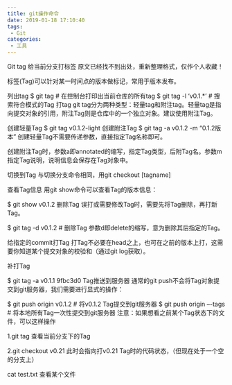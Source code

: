 ```yaml
---
title: git操作命令
date: 2019-01-18 17:10:40
tags:
 - Git
categories:
 - 工具 
---
```

Git tag 给当前分支打标签
原文已经找不到出处，重新整理格式，仅作个人收藏！

标签(Tag)可以针对某一时间点的版本做标记，常用于版本发布。
<!--more--> 
列出tag
$ git tag # 在控制台打印出当前仓库的所有tag
$ git tag -l ‘v0.1.*’ # 搜索符合模式的Tag
打tag
git tag分为两种类型：轻量tag和附注tag。轻量tag是指向提交对象的引用，附注Tag则是仓库中的一个独立对象。建议使用附注Tag。

创建轻量Tag
$ git tag v0.1.2-light
创建附注Tag
$ git tag -a v0.1.2 -m “0.1.2版本”
创建轻量Tag不需要传递参数，直接指定Tag名称即可。

创建附注Tag时，参数a即annotated的缩写，指定Tag类型，后附Tag名。参数m指定Tag说明，说明信息会保存在Tag对象中。

切换到Tag
与切换分支命令相同，用git checkout [tagname]

查看Tag信息
用git show命令可以查看Tag的版本信息：

$ git show v0.1.2
删除Tag
误打或需要修改Tag时，需要先将Tag删除，再打新Tag。

$ git tag -d v0.1.2 # 删除Tag
参数d即delete的缩写，意为删除其后指定的Tag。

给指定的commit打Tag
打Tag不必要在head之上，也可在之前的版本上打，这需要你知道某个提交对象的校验和（通过git log获取）。

补打Tag

$ git tag -a v0.1.1 9fbc3d0
Tag推送到服务器
通常的git push不会将Tag对象提交到git服务器，我们需要进行显式的操作：

$ git push origin v0.1.2 # 将v0.1.2 Tag提交到git服务器
$ git push origin –-tags # 将本地所有Tag一次性提交到git服务器
注意：如果想看之前某个Tag状态下的文件，可以这样操作

1.git tag 查看当前分支下的Tag

2.git checkout v0.21 此时会指向打v0.21 Tag时的代码状态，（但现在处于一个空的分支上）

cat test.txt 查看某个文件
